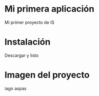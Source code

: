 # Mi primera aplicación

Mi primer proyecto de IS

# Instalación
Descargar y listo

# Imagen del proyecto
iago aspas
